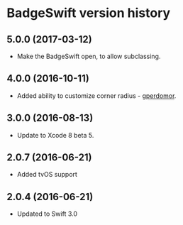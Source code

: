 # BadgeSwift version history

## 5.0.0 (2017-03-12)

* Make the BadgeSwift open, to allow subclassing.

## 4.0.0 (2016-10-11)

* Added ability to customize corner radius - [gperdomor](https://github.com/gperdomor).

## 3.0.0 (2016-08-13)

* Update to Xcode 8 beta 5.

## 2.0.7 (2016-06-21)

* Added tvOS support

## 2.0.4 (2016-06-21)

* Updated to Swift 3.0